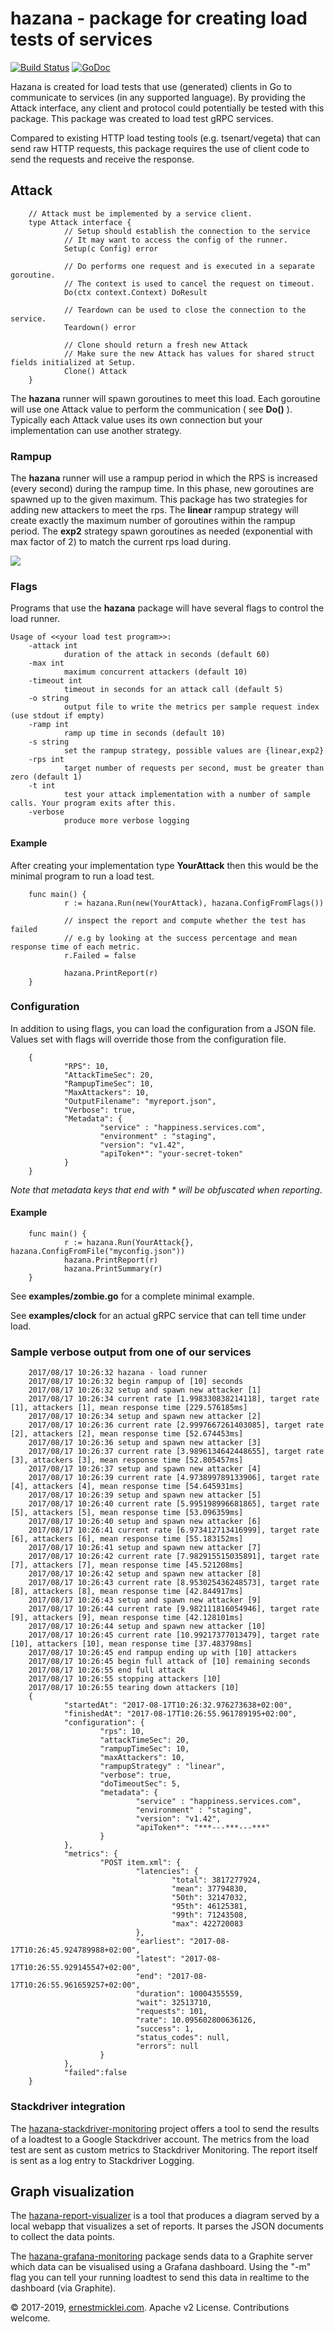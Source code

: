 # hazana - package for creating load tests of services

[![Build Status](https://travis-ci.org/emicklei/hazana.png)](https://travis-ci.org/emicklei/hazana)
[![GoDoc](https://godoc.org/github.com/madarivi/hazana?status.svg)](https://godoc.org/github.com/madarivi/hazana)

Hazana is created for load tests that use (generated) clients in Go to communicate to services (in any supported language).
By providing the Attack interface, any client and protocol could potentially be tested with this package.
This package was created to load test gRPC services.

Compared to existing HTTP load testing tools (e.g. tsenart/vegeta) that can send raw HTTP requests, this package requires the use of client code to send the requests and receive the response.

## Attack

        // Attack must be implemented by a service client.
        type Attack interface {
                // Setup should establish the connection to the service
                // It may want to access the config of the runner.
                Setup(c Config) error

                // Do performs one request and is executed in a separate goroutine.
                // The context is used to cancel the request on timeout.
                Do(ctx context.Context) DoResult

                // Teardown can be used to close the connection to the service.
                Teardown() error

                // Clone should return a fresh new Attack
                // Make sure the new Attack has values for shared struct fields initialized at Setup.
                Clone() Attack
        }
The **hazana** runner will spawn goroutines to meet this load.
Each goroutine will use one Attack value to perform the communication ( see **Do()** ).
Typically each Attack value uses its own connection but your implementation can use another strategy.

### Rampup

The **hazana** runner will use a rampup period in which the RPS is increased (every second) during the rampup time. In this phase, new goroutines are spawned up to the given maximum. This package has two strategies for adding new attackers to meet the rps.
The **linear** rampup strategy will create exactly the maximum number of goroutines within the rampup period. 
The **exp2** strategy spawn goroutines as needed (exponential with max factor of 2) to match the current rps load during.

![](hazana_profile.png)

### Flags

Programs that use the **hazana** package will have several flags to control the load runner.

    Usage of <<your load test program>>:
        -attack int
                duration of the attack in seconds (default 60)
        -max int
                maximum concurrent attackers (default 10)
        -timeout int
                timeout in seconds for an attack call (default 5)
        -o string
                output file to write the metrics per sample request index (use stdout if empty)
        -ramp int
                ramp up time in seconds (default 10)
        -s string
                set the rampup strategy, possible values are {linear,exp2}
        -rps int
                target number of requests per second, must be greater than zero (default 1)
        -t int
                test your attack implementation with a number of sample calls. Your program exits after this.
        -verbose
                produce more verbose logging

#### Example

After creating your implementation type **YourAttack** then this would be the minimal program to run a load test.

        func main() {
                r := hazana.Run(new(YourAttack), hazana.ConfigFromFlags())

                // inspect the report and compute whether the test has failed
                // e.g by looking at the success percentage and mean response time of each metric.
                r.Failed = false

                hazana.PrintReport(r)
        }

### Configuration

In addition to using flags, you can load the configuration from a JSON file. Values set with flags will override those from the configuration file.

        {
                "RPS": 10,
                "AttackTimeSec": 20,
                "RampupTimeSec": 10,
                "MaxAttackers": 10,
                "OutputFilename": "myreport.json",
                "Verbose": true,
                "Metadata": {
                        "service" : "happiness.services.com",
                        "environment" : "staging",
                        "version": "v1.42",
                        "apiToken*": "your-secret-token"
                }
        }

_Note that metadata keys that end with * will be obfuscated when reporting_. 

#### Example

        func main() {
                r := hazana.Run(YourAttack{}, hazana.ConfigFromFile("myconfig.json"))
                hazana.PrintReport(r)
                hazana.PrintSummary(r)
        }

See **examples/zombie.go** for a complete minimal example.

See **examples/clock** for an actual gRPC service that can tell time under load.

### Sample verbose output from one of our services

        2017/08/17 10:26:32 hazana - load runner
        2017/08/17 10:26:32 begin rampup of [10] seconds
        2017/08/17 10:26:32 setup and spawn new attacker [1]
        2017/08/17 10:26:34 current rate [1.998330838214118], target rate [1], attackers [1], mean response time [229.576185ms]
        2017/08/17 10:26:34 setup and spawn new attacker [2]
        2017/08/17 10:26:36 current rate [2.9997667261403085], target rate [2], attackers [2], mean response time [52.674453ms]
        2017/08/17 10:26:36 setup and spawn new attacker [3]
        2017/08/17 10:26:37 current rate [3.9896134642448655], target rate [3], attackers [3], mean response time [52.805457ms]
        2017/08/17 10:26:37 setup and spawn new attacker [4]
        2017/08/17 10:26:39 current rate [4.973899789133906], target rate [4], attackers [4], mean response time [54.645931ms]
        2017/08/17 10:26:39 setup and spawn new attacker [5]
        2017/08/17 10:26:40 current rate [5.995198996681865], target rate [5], attackers [5], mean response time [53.096359ms]
        2017/08/17 10:26:40 setup and spawn new attacker [6]
        2017/08/17 10:26:41 current rate [6.973412713416999], target rate [6], attackers [6], mean response time [55.183152ms]
        2017/08/17 10:26:41 setup and spawn new attacker [7]
        2017/08/17 10:26:42 current rate [7.982915515035891], target rate [7], attackers [7], mean response time [45.521208ms]
        2017/08/17 10:26:42 setup and spawn new attacker [8]
        2017/08/17 10:26:43 current rate [8.953025436248573], target rate [8], attackers [8], mean response time [42.844917ms]
        2017/08/17 10:26:43 setup and spawn new attacker [9]
        2017/08/17 10:26:44 current rate [9.982111816054946], target rate [9], attackers [9], mean response time [42.128101ms]
        2017/08/17 10:26:44 setup and spawn new attacker [10]
        2017/08/17 10:26:45 current rate [10.99217377013479], target rate [10], attackers [10], mean response time [37.483798ms]
        2017/08/17 10:26:45 end rampup ending up with [10] attackers
        2017/08/17 10:26:45 begin full attack of [10] remaining seconds
        2017/08/17 10:26:55 end full attack
        2017/08/17 10:26:55 stopping attackers [10]
        2017/08/17 10:26:55 tearing down attackers [10]
        {
                "startedAt": "2017-08-17T10:26:32.976273638+02:00",
                "finishedAt": "2017-08-17T10:26:55.961789195+02:00",
                "configuration": {
                        "rps": 10,
                        "attackTimeSec": 20,
                        "rampupTimeSec": 10,
                        "maxAttackers": 10,
                        "rampupStrategy" : "linear",
                        "verbose": true,
                        "doTimeoutSec": 5,
                        "metadata": {
                                "service" : "happiness.services.com",
                                "environment" : "staging",
                                "version": "v1.42",
                                "apiToken*": "***---***---***"
                        }
                },
                "metrics": {
                        "POST item.xml": {
                                "latencies": {
                                        "total": 3817277924,
                                        "mean": 37794830,
                                        "50th": 32147032,
                                        "95th": 46125381,
                                        "99th": 71243508,
                                        "max": 422720083
                                },
                                "earliest": "2017-08-17T10:26:45.924789988+02:00",
                                "latest": "2017-08-17T10:26:55.929145547+02:00",
                                "end": "2017-08-17T10:26:55.961659257+02:00",
                                "duration": 10004355559,
                                "wait": 32513710,
                                "requests": 101,
                                "rate": 10.095602800636126,
                                "success": 1,
                                "status_codes": null,
                                "errors": null
                        }
                },
                "failed":false
        }

### Stackdriver integration

The [hazana-stackdriver-monitoring](https://github.com/madarivi/hazana-stackdriver-monitoring) project offers a tool to send the results of a loadtest to a Google Stackdriver account. The metrics from the load test are sent as custom metrics to Stackdriver Monitoring. The report itself is sent as a log entry to Stackdriver Logging.

## Graph visualization

The [hazana-report-visualizer](https://github.com/robertalpha/hazana-report-visualizer) is a tool that produces a diagram served by a local webapp that visualizes a set of reports. It parses the JSON documents to collect the data points.

The [hazana-grafana-monitoring](https://github.com/madarivi/hazana-grafana-monitoring) package sends data to a Graphite server which data can be visualised using a Grafana dashboard. Using the "-m" flag you can tell your running loadtest to send this data in realtime to the dashboard (via Graphite).

© 2017-2019, [ernestmicklei.com](http://ernestmicklei.com).  Apache v2 License. Contributions welcome.
